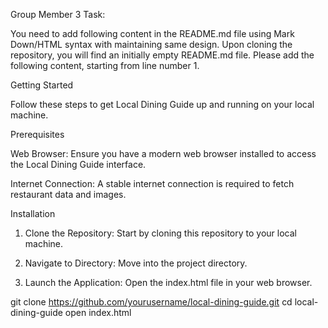 Group Member 3 Task:  

You need to add following content in the README.md file using Mark Down/HTML syntax with maintaining same design. Upon cloning the repository, you will find an initially empty README.md file. Please add the following content, starting from line number 1. 


Getting Started 

Follow these steps to get Local Dining Guide up and running on your local machine. 


Prerequisites 

Web Browser: Ensure you have a modern web browser installed to access the Local Dining Guide interface. 
 
Internet Connection: A stable internet connection is required to fetch restaurant data and images. 
 
Installation 
1. Clone the Repository: Start by cloning this repository to your local machine. 
 
2. Navigate to Directory: Move into the project directory. 
 
3. Launch the Application: Open the index.html file in your web browser. 
 

git clone https://github.com/yourusername/local-dining-guide.git 
cd local-dining-guide 
open index.html